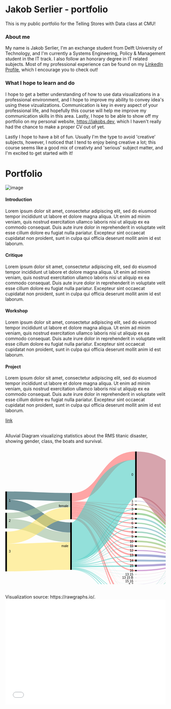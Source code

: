 # Jakob Serlier - portfolio 
This is my public portfolio for the Telling Stores with Data class at CMU!

### About me
My name is Jakob Serlier, I'm an exchange student from Delft University of Technology, and I'm currently a Systems Engineering, Policy & Management student in the IT track. I also follow an honorary degree in IT related subjects. Most of my professional experience can be found on my [LinkedIn Profile](https://www.linkedin.com/in/serlier/), which I encourage you to check out! 

### What I hope to learn and do
I hope to get a better understanding of how to use data visualizations in a professional environment, and I hope to improve my ability to convey idea's using these vizualizations. Communication is key in every aspect of your professional life, and hopefully this course will help me improve my communication skills in this area. Lastly, I hope to be able to show off my portfolio on my personal website, https://jakobs.dev, which I haven't really had the chance to make a proper CV out of yet. 

Lastly I hope to have a bit of fun. Usually I'm the type to avoid 'creative' subjects, however, I noticed that I tend to enjoy being creative a lot; this course seems like a good mix of creativty and 'serious' subject matter, and I'm excited to get started with it!





# Portfolio
![image](https://media.giphy.com/media/3o72FkiKGMGauydfyg/giphy.gif)

#### Introduction
Lorem ipsum dolor sit amet, consectetur adipiscing elit, sed do eiusmod tempor incididunt ut labore et dolore magna aliqua. Ut enim ad minim veniam, quis nostrud exercitation ullamco laboris nisi ut aliquip ex ea commodo consequat. Duis aute irure dolor in reprehenderit in voluptate velit esse cillum dolore eu fugiat nulla pariatur. Excepteur sint occaecat cupidatat non proident, sunt in culpa qui officia deserunt mollit anim id est laborum.

#### Critique
Lorem ipsum dolor sit amet, consectetur adipiscing elit, sed do eiusmod tempor incididunt ut labore et dolore magna aliqua. Ut enim ad minim veniam, quis nostrud exercitation ullamco laboris nisi ut aliquip ex ea commodo consequat. Duis aute irure dolor in reprehenderit in voluptate velit esse cillum dolore eu fugiat nulla pariatur. Excepteur sint occaecat cupidatat non proident, sunt in culpa qui officia deserunt mollit anim id est laborum.

#### Workshop
Lorem ipsum dolor sit amet, consectetur adipiscing elit, sed do eiusmod tempor incididunt ut labore et dolore magna aliqua. Ut enim ad minim veniam, quis nostrud exercitation ullamco laboris nisi ut aliquip ex ea commodo consequat. Duis aute irure dolor in reprehenderit in voluptate velit esse cillum dolore eu fugiat nulla pariatur. Excepteur sint occaecat cupidatat non proident, sunt in culpa qui officia deserunt mollit anim id est laborum.

#### Project
Lorem ipsum dolor sit amet, consectetur adipiscing elit, sed do eiusmod tempor incididunt ut labore et dolore magna aliqua. Ut enim ad minim veniam, quis nostrud exercitation ullamco laboris nisi ut aliquip ex ea commodo consequat. Duis aute irure dolor in reprehenderit in voluptate velit esse cillum dolore eu fugiat nulla pariatur. Excepteur sint occaecat cupidatat non proident, sunt in culpa qui officia deserunt mollit anim id est laborum.

[link](visualizations.md)

<br>
Alluvial Diagram visualizing statistics about the RMS titanic disaster, showing gender, class, the boats and survival. 
<br>

<svg width="617" height="520" xmlns="http://www.w3.org/2000/svg"><g transform="translate(0, 10)"><g class="links" fill="none" stroke-opacity="0.6"><path d="M5,137.65087853323152C104.5,137.65087853323152,104.5,142.65087853323146,204,142.65087853323146" stroke-width="25.301757066462947" style="stroke: rgb(26, 83, 92);"></path><path d="M5,166.02750190985492C104.5,166.02750190985492,104.5,237.6050420168067,204,237.6050420168067" stroke-width="31.451489686783805" style="stroke: rgb(26, 83, 92);"></path><path d="M5,225.40106951871667C104.5,225.40106951871667,104.5,268.35370511841097,204,268.35370511841097" stroke-width="30.04583651642475" style="stroke: rgb(158, 191, 158);"></path><path d="M5,201.06569900687558C104.5,201.06569900687558,104.5,164.61420932009167,204,164.61420932009167" stroke-width="18.624904507257448" style="stroke: rgb(158, 191, 158);"></path><path d="M5,331.6883116883116C104.5,331.6883116883116,104.5,326.68831168831167,204,326.68831168831167" stroke-width="86.62337662337661" style="stroke: rgb(255, 230, 109);"></path><path d="M5,269.4003055767761C104.5,269.4003055767761,104.5,192.9029793735676,204,192.9029793735676" stroke-width="37.952635599694425" style="stroke: rgb(255, 230, 109);"></path><path d="M209,157.05882352941177C308.5,157.05882352941177,308.5,166.36363636363672,408,166.36363636363672" stroke-width="1.7570664629488157" style="stroke: rgb(255, 107, 107);"></path><path d="M209,142.9144385026738C308.5,142.9144385026738,308.5,12.91443850267408,408,12.91443850267408" stroke-width="25.828877005347593" style="stroke: rgb(255, 107, 107);"></path><path d="M209,181.30634071810545C308.5,181.30634071810545,308.5,280.6264323911385,408,280.6264323911385" stroke-width="4.2169595110771585" style="stroke: rgb(255, 107, 107);"></path><path d="M209,210.73720397249812C308.5,210.73720397249812,308.5,497.6279602750189,408,497.6279602750189" stroke-width="2.2841864018334608" style="stroke: rgb(255, 107, 107);"></path><path d="M209,162.5057295645531C308.5,162.5057295645531,308.5,194.62184873949602,408,194.62184873949602" stroke-width="4.5683728036669216" style="stroke: rgb(255, 107, 107);"></path><path d="M209,177.7922077922078C308.5,177.7922077922078,308.5,265.53093964858704,408,265.53093964858704" stroke-width="2.8113063407181054" style="stroke: rgb(255, 107, 107);"></path><path d="M209,168.83116883116884C308.5,168.83116883116884,308.5,224.11000763941965,408,224.11000763941965" stroke-width="3.1627196333078684" style="stroke: rgb(255, 107, 107);"></path><path d="M209,174.3659281894576C308.5,174.3659281894576,308.5,252.10466004583688,408,252.10466004583688" stroke-width="4.041252864782276" style="stroke: rgb(255, 107, 107);"></path><path d="M209,166.01986249045072C308.5,166.01986249045072,308.5,209.01451489686812,408,209.01451489686812" stroke-width="2.4598930481283423" style="stroke: rgb(255, 107, 107);"></path><path d="M209,171.3789152024446C308.5,171.3789152024446,308.5,237.00916730328524,408,237.00916730328524" stroke-width="1.9327731092436975" style="stroke: rgb(255, 107, 107);"></path><path d="M209,159.07944996180288C308.5,159.07944996180288,308.5,178.9113827349124,408,178.9113827349124" stroke-width="2.2841864018334608" style="stroke: rgb(255, 107, 107);"></path><path d="M209,184.99618029029796C308.5,184.99618029029796,308.5,295.19480519480544,408,295.19480519480544" stroke-width="3.1627196333078684" style="stroke: rgb(255, 107, 107);"></path><path d="M209,196.15355233002293C308.5,196.15355233002293,308.5,340.3934300993125,408,340.3934300993125" stroke-width="4.39266615737204" style="stroke: rgb(255, 107, 107);"></path><path d="M209,156.00458365164246C308.5,156.00458365164246,308.5,154.78227654698276,408,154.78227654698276" stroke-width="0.35141329258976317" style="stroke: rgb(255, 107, 107);"></path><path d="M209,204.58747135217726C308.5,204.58747135217726,308.5,415.3284950343771,408,415.3284950343771" stroke-width="0.17570664629488159" style="stroke: rgb(255, 107, 107);"></path><path d="M209,204.76317799847214C308.5,204.76317799847214,308.5,435.85561497326177,408,435.85561497326177" stroke-width="0.17570664629488159" style="stroke: rgb(255, 107, 107);"></path><path d="M209,191.76088617265088C308.5,191.76088617265088,308.5,323.54087089381215,408,323.54087089381215" stroke-width="4.39266615737204" style="stroke: rgb(255, 107, 107);"></path><path d="M209,188.07104660045837C308.5,188.07104660045837,308.5,309.49961802903,408,309.49961802903" stroke-width="2.987012987012987" style="stroke: rgb(255, 107, 107);"></path><path d="M209,202.47899159663868C308.5,202.47899159663868,308.5,372.3414820473642,408,372.3414820473642" stroke-width="3.6898395721925135" style="stroke: rgb(255, 107, 107);"></path><path d="M209,205.02673796791447C308.5,205.02673796791447,308.5,446.1191749427041,408,446.1191749427041" stroke-width="0.35141329258976317" style="stroke: rgb(255, 107, 107);"></path><path d="M209,207.31092436974794C308.5,207.31092436974794,308.5,471.56608097784544,408,471.56608097784544" stroke-width="4.2169595110771585" style="stroke: rgb(255, 107, 107);"></path><path d="M209,199.49197860962568C308.5,199.49197860962568,308.5,355.13750954927406,408,355.13750954927406" stroke-width="2.2841864018334608" style="stroke: rgb(255, 107, 107);"></path><path d="M209,209.50725744843396C308.5,209.50725744843396,308.5,486.2223071046598,408,486.2223071046598" stroke-width="0.17570664629488159" style="stroke: rgb(255, 107, 107);"></path><path d="M209,204.41176470588238C308.5,204.41176470588238,308.5,405.15278838808223,408,405.15278838808223" stroke-width="0.17570664629488159" style="stroke: rgb(255, 107, 107);"></path><path d="M209,352.69289533995413C308.5,352.69289533995413,308.5,297.39113827349144,408,297.39113827349144" stroke-width="1.2299465240641712" style="stroke: rgb(78, 205, 196);"></path><path d="M209,281.26814362108473C308.5,281.26814362108473,308.5,85.21772345301785,408,85.21772345301785" stroke-width="118.77769289533995" style="stroke: rgb(78, 205, 196);"></path><path d="M209,342.8533231474408C308.5,342.8533231474408,308.5,181.19556913674586,408,181.19556913674586" stroke-width="2.2841864018334608" style="stroke: rgb(78, 205, 196);"></path><path d="M209,365.3437738731857C308.5,365.3437738731857,308.5,458.6669213139799,408,458.6669213139799" stroke-width="1.5813598166539342" style="stroke: rgb(78, 205, 196);"></path><path d="M209,363.7624140565317C308.5,363.7624140565317,308.5,447.08556149732595,408,447.08556149732595" stroke-width="1.5813598166539342" style="stroke: rgb(78, 205, 196);"></path><path d="M209,346.01604278074865C308.5,346.01604278074865,308.5,211.38655462184903,408,211.38655462184903" stroke-width="2.2841864018334608" style="stroke: rgb(78, 205, 196);"></path><path d="M209,348.5637891520244C308.5,348.5637891520244,308.5,239.02979373567638,408,239.02979373567638" stroke-width="2.1084797555385792" style="stroke: rgb(78, 205, 196);"></path><path d="M209,369.38502673796796C308.5,369.38502673796796,308.5,499.3850267379677,408,499.3850267379677" stroke-width="1.2299465240641712" style="stroke: rgb(78, 205, 196);"></path><path d="M209,350.40870893812064C308.5,350.40870893812064,308.5,267.72727272727303,408,267.72727272727303" stroke-width="1.5813598166539342" style="stroke: rgb(78, 205, 196);"></path><path d="M209,344.4346829640947C308.5,344.4346829640947,308.5,197.3453017570667,408,197.3453017570667" stroke-width="0.8785332314744079" style="stroke: rgb(78, 205, 196);"></path><path d="M209,367.36440030557685C308.5,367.36440030557685,308.5,474.90450725744824,408,474.90450725744824" stroke-width="2.4598930481283423" style="stroke: rgb(78, 205, 196);"></path><path d="M209,362.8838808250573C308.5,362.8838808250573,308.5,425.6799083269669,408,425.6799083269669" stroke-width="0.17570664629488159" style="stroke: rgb(78, 205, 196);"></path><path d="M209,354.8892284186402C308.5,354.8892284186402,308.5,326.9671504965624,408,326.9671504965624" stroke-width="2.4598930481283423" style="stroke: rgb(78, 205, 196);"></path><path d="M209,340.92055003819706C308.5,340.92055003819706,308.5,155.22154316271997,408,155.22154316271997" stroke-width="0.5271199388846448" style="stroke: rgb(78, 205, 196);"></path><path d="M209,359.63330786860195C308.5,359.63330786860195,308.5,358.3880825057293,408,358.3880825057293" stroke-width="4.2169595110771585" style="stroke: rgb(78, 205, 196);"></path><path d="M209,356.82200152788386C308.5,356.82200152788386,308.5,343.2925897631781,408,343.2925897631781" stroke-width="1.4056531703590527" style="stroke: rgb(78, 205, 196);"></path><path d="M209,347.3338426279602C308.5,347.3338426279602,308.5,225.86707410236846,408,225.86707410236846" stroke-width="0.35141329258976317" style="stroke: rgb(78, 205, 196);"></path><path d="M209,362.7081741787624C308.5,362.7081741787624,308.5,415.504201680672,408,415.504201680672" stroke-width="0.17570664629488159" style="stroke: rgb(78, 205, 196);"></path><path d="M209,351.63865546218483C308.5,351.63865546218483,308.5,283.17417876241433,408,283.17417876241433" stroke-width="0.8785332314744079" style="stroke: rgb(78, 205, 196);"></path><path d="M209,353.4835752482811C308.5,353.4835752482811,308.5,311.16883116883133,408,311.16883116883133" stroke-width="0.35141329258976317" style="stroke: rgb(78, 205, 196);"></path><path d="M209,341.4476699770817C308.5,341.4476699770817,308.5,167.50572956455343,408,167.50572956455343" stroke-width="0.5271199388846448" style="stroke: rgb(78, 205, 196);"></path><path d="M209,362.53246753246754C308.5,362.53246753246754,308.5,394.97708174178734,408,394.97708174178734" stroke-width="0.17570664629488159" style="stroke: rgb(78, 205, 196);"></path><path d="M209,368.6822001527884C308.5,368.6822001527884,308.5,486.3980137509547,408,486.3980137509547" stroke-width="0.17570664629488159" style="stroke: rgb(78, 205, 196);"></path><path d="M209,361.91749427043544C308.5,361.91749427043544,308.5,374.3621084797553,408,374.3621084797553" stroke-width="0.35141329258976317" style="stroke: rgb(78, 205, 196);"></path><path d="M209,362.2689075630252C308.5,362.2689075630252,308.5,384.713521772345,408,384.713521772345" stroke-width="0.35141329258976317" style="stroke: rgb(78, 205, 196);"></path><path d="M413,166.627196333079C512.5,166.627196333079,512.5,288.2085561497326,612,288.2085561497326" stroke-width="2.2841864018334608" style="stroke: rgb(191, 181, 105);"></path><path d="M413,295.8097784568375C512.5,295.8097784568375,512.5,327.3911382734912,612,327.3911382734912" stroke-width="4.39266615737204" style="stroke: rgb(186, 191, 105);"></path><path d="M413,70.28265851795292C512.5,70.28265851795292,512.5,200.28265851795265,612,200.28265851795265" stroke-width="140.56531703590528" style="stroke: rgb(191, 105, 120);"></path><path d="M413,142.5859434682967C512.5,142.5859434682967,512.5,284.16730328495026,612,284.16730328495026" stroke-width="4.041252864782276" style="stroke: rgb(191, 105, 120);"></path><path d="M413,180.05347593582914C512.5,180.05347593582914,512.5,291.63483575248273,612,291.63483575248273" stroke-width="4.5683728036669216" style="stroke: rgb(155, 191, 105);"></path><path d="M413,281.0656990068757C512.5,281.0656990068757,512.5,322.6470588235294,612,322.6470588235294" stroke-width="5.095492742551566" style="stroke: rgb(140, 191, 105);"></path><path d="M413,498.33078686019843C512.5,498.33078686019843,512.5,368.3307868601987,612,368.3307868601987" stroke-width="3.33842627960275" style="stroke: rgb(125, 191, 105);"></path><path d="M413,496.5737203972496C512.5,496.5737203972496,512.5,272.0588235294118,612,272.0588235294118" stroke-width="0.17570664629488159" style="stroke: rgb(125, 191, 105);"></path><path d="M413,195.06111535523323C512.5,195.06111535523323,512.5,296.6424751718869,612,296.6424751718869" stroke-width="5.446906035141329" style="stroke: rgb(110, 191, 105);"></path><path d="M413,266.32161955691396C512.5,266.32161955691396,512.5,317.9029793735676,612,317.9029793735676" stroke-width="4.39266615737204" style="stroke: rgb(105, 191, 115);"></path><path d="M413,224.28571428571453C512.5,224.28571428571453,512.5,305.86707410236824,612,305.86707410236824" stroke-width="3.5141329258976315" style="stroke: rgb(105, 191, 130);"></path><path d="M413,458.75477463712735C512.5,458.75477463712735,512.5,359.1061879297174,612,359.1061879297174" stroke-width="1.4056531703590527" style="stroke: rgb(105, 191, 145);"></path><path d="M413,457.9640947288004C512.5,457.9640947288004,512.5,271.70741023682206,612,271.70741023682206" stroke-width="0.17570664629488159" style="stroke: rgb(105, 191, 145);"></path><path d="M413,252.10466004583688C512.5,252.10466004583688,512.5,313.6860198624904,612,313.6860198624904" stroke-width="4.041252864782276" style="stroke: rgb(105, 191, 161);"></path><path d="M413,446.294881588999C512.5,446.294881588999,512.5,271.26814362108485,612,271.26814362108485" stroke-width="0.7028265851795263" style="stroke: rgb(105, 191, 176);"></path><path d="M413,447.26126814362084C512.5,447.26126814362084,512.5,357.7883880825058,612,357.7883880825058" stroke-width="1.2299465240641712" style="stroke: rgb(105, 191, 176);"></path><path d="M413,210.15660809778487C512.5,210.15660809778487,512.5,301.73796791443846,612,301.73796791443846" stroke-width="4.744079449961803" style="stroke: rgb(105, 191, 191);"></path><path d="M413,238.06340718105454C512.5,238.06340718105454,512.5,309.64476699770813,612,309.64476699770813" stroke-width="4.041252864782276" style="stroke: rgb(105, 176, 191);"></path><path d="M413,472.8838808250571C512.5,472.8838808250571,512.5,363.05958747135224,612,363.05958747135224" stroke-width="6.501145912910618" style="stroke: rgb(105, 161, 191);"></path><path d="M413,469.54545454545433C512.5,469.54545454545433,512.5,271.88311688311694,612,271.88311688311694" stroke-width="0.17570664629488159" style="stroke: rgb(105, 161, 191);"></path><path d="M413,341.1841100076395C512.5,341.1841100076395,512.5,342.4140565317036,612,342.4140565317036" stroke-width="5.622612681436211" style="stroke: rgb(105, 145, 191);"></path><path d="M413,338.28495034377397C512.5,338.28495034377397,512.5,270.82887700534764,612,270.82887700534764" stroke-width="0.17570664629488159" style="stroke: rgb(105, 145, 191);"></path><path d="M413,425.6799083269669C512.5,425.6799083269669,512.5,356.90985485103135,612,356.90985485103135" stroke-width="0.17570664629488159" style="stroke: rgb(105, 130, 191);"></path><path d="M413,324.77081741787634C512.5,324.77081741787634,512.5,336.1764705882353,612,336.1764705882353" stroke-width="6.8525592055003814" style="stroke: rgb(105, 115, 191);"></path><path d="M413,155.04583651642508C512.5,155.04583651642508,512.5,286.62719633307864,612,286.62719633307864" stroke-width="0.8785332314744079" style="stroke: rgb(110, 105, 191);"></path><path d="M413,357.2459893048126C512.5,357.2459893048126,512.5,348.475935828877,612,348.475935828877" stroke-width="6.501145912910618" style="stroke: rgb(125, 105, 191);"></path><path d="M413,415.41634835752456C512.5,415.41634835752456,512.5,356.64629488158903,612,356.64629488158903" stroke-width="0.35141329258976317" style="stroke: rgb(140, 105, 191);"></path><path d="M413,435.85561497326177C512.5,435.85561497326177,512.5,357.08556149732624,612,357.08556149732624" stroke-width="0.17570664629488159" style="stroke: rgb(155, 105, 191);"></path><path d="M413,309.7631779984723C512.5,309.7631779984723,512.5,331.1688311688312,612,331.1688311688312" stroke-width="3.1627196333078684" style="stroke: rgb(171, 105, 191);"></path><path d="M413,308.0939648586709C512.5,308.0939648586709,512.5,270.65317035905275,612,270.65317035905275" stroke-width="0.17570664629488159" style="stroke: rgb(171, 105, 191);"></path><path d="M413,372.517188693659C512.5,372.517188693659,512.5,353.74713521772344,612,353.74713521772344" stroke-width="4.041252864782276" style="stroke: rgb(186, 105, 191);"></path><path d="M413,394.97708174178734C512.5,394.97708174178734,512.5,356.2070282658518,612,356.2070282658518" stroke-width="0.17570664629488159" style="stroke: rgb(191, 105, 181);"></path><path d="M413,486.31016042780726C512.5,486.31016042780726,512.5,366.48586707410243,612,366.48586707410243" stroke-width="0.35141329258976317" style="stroke: rgb(191, 105, 166);"></path><path d="M413,405.15278838808223C512.5,405.15278838808223,512.5,356.3827349121467,612,356.3827349121467" stroke-width="0.17570664629488159" style="stroke: rgb(191, 105, 150);"></path><path d="M413,384.713521772345C512.5,384.713521772345,512.5,355.9434682964095,612,355.9434682964095" stroke-width="0.35141329258976317" style="stroke: rgb(191, 105, 135);"></path></g><g class="nodes" font-family="Arial, Helvetica" font-size="10"><g><rect x="408" y="2.8421709430404007e-13" height="144.6065699006876" width="5" fill="#000"></rect><text x="402" y="72.30328495034408" dy="0.35em" text-anchor="end">0</text></g><g><rect x="408" y="154.60656990068787" height="0.878533231474421" width="5" fill="#000"></rect><text x="402" y="155.04583651642508" dy="0.35em" text-anchor="end">1</text></g><g><rect x="408" y="278.51795263559995" height="5.095492742551528" width="5" fill="#000"></rect><text x="402" y="281.0656990068757" dy="0.35em" text-anchor="end">10</text></g><g><rect x="408" y="293.6134453781515" height="4.392666157371991" width="5" fill="#000"></rect><text x="402" y="295.8097784568375" dy="0.35em" text-anchor="end">11</text></g><g><rect x="408" y="308.0061115355235" height="3.338426279602686" width="5" fill="#000"></rect><text x="402" y="309.6753246753248" dy="0.35em" text-anchor="end">12</text></g><g><rect x="408" y="321.34453781512616" height="6.85255920550037" width="5" fill="#000"></rect><text x="402" y="324.77081741787634" dy="0.35em" text-anchor="end">13</text></g><g><rect x="408" y="384.53781512605013" height="0.3514132925897684" width="5" fill="#000"></rect><text x="402" y="384.713521772345" dy="0.35em" text-anchor="end">13 15</text></g><g><rect x="408" y="394.8892284186399" height="0.1757066462948842" width="5" fill="#000"></rect><text x="402" y="394.97708174178734" dy="0.35em" text-anchor="end">13 15 B</text></g><g><rect x="408" y="338.19709702062653" height="5.7983193277307805" width="5" fill="#000"></rect><text x="402" y="341.0962566844919" dy="0.35em" text-anchor="end">14</text></g><g><rect x="408" y="353.9954163483573" height="6.5011459129106015" width="5" fill="#000"></rect><text x="402" y="357.2459893048126" dy="0.35em" text-anchor="end">15</text></g><g><rect x="408" y="405.0649350649348" height="0.1757066462948842" width="5" fill="#000"></rect><text x="402" y="405.15278838808223" dy="0.35em" text-anchor="end">15 16</text></g><g><rect x="408" y="370.4965622612679" height="4.041252864782223" width="5" fill="#000"></rect><text x="402" y="372.517188693659" dy="0.35em" text-anchor="end">16</text></g><g><rect x="408" y="165.4851031321623" height="2.284186401833381" width="5" fill="#000"></rect><text x="402" y="166.62719633307898" dy="0.35em" text-anchor="end">2</text></g><g><rect x="408" y="177.76928953399567" height="4.568372803666875" width="5" fill="#000"></rect><text x="402" y="180.0534759358291" dy="0.35em" text-anchor="end">3</text></g><g><rect x="408" y="192.33766233766255" height="5.44690603514141" width="5" fill="#000"></rect><text x="402" y="195.06111535523326" dy="0.35em" text-anchor="end">4</text></g><g><rect x="408" y="207.78456837280396" height="4.74407944996176" width="5" fill="#000"></rect><text x="402" y="210.15660809778484" dy="0.35em" text-anchor="end">5</text></g><g><rect x="408" y="415.24064171122967" height="0.3514132925897684" width="5" fill="#000"></rect><text x="402" y="415.41634835752456" dy="0.35em" text-anchor="end">5 7</text></g><g><rect x="408" y="425.59205500381944" height="0.1757066462948842" width="5" fill="#000"></rect><text x="402" y="425.6799083269669" dy="0.35em" text-anchor="end">5 9</text></g><g><rect x="408" y="222.52864782276572" height="3.514132925897684" width="5" fill="#000"></rect><text x="402" y="224.28571428571456" dy="0.35em" text-anchor="end">6</text></g><g><rect x="408" y="236.0427807486634" height="4.0412528647823365" width="5" fill="#000"></rect><text x="402" y="238.06340718105457" dy="0.35em" text-anchor="end">7</text></g><g><rect x="408" y="250.08403361344574" height="4.041252864782223" width="5" fill="#000"></rect><text x="402" y="252.10466004583685" dy="0.35em" text-anchor="end">8</text></g><g><rect x="408" y="435.7677616501143" height="0.1757066462948842" width="5" fill="#000"></rect><text x="402" y="435.85561497326177" dy="0.35em" text-anchor="end">8 10</text></g><g><rect x="408" y="264.12528647822796" height="4.392666157371991" width="5" fill="#000"></rect><text x="402" y="266.32161955691396" dy="0.35em" text-anchor="end">9</text></g><g><rect x="408" y="445.9434682964092" height="1.9327731092437261" width="5" fill="#000"></rect><text x="402" y="446.90985485103107" dy="0.35em" text-anchor="end">A</text></g><g><rect x="408" y="457.87624140565293" height="1.5813598166539578" width="5" fill="#000"></rect><text x="402" y="458.6669213139799" dy="0.35em" text-anchor="end">B</text></g><g><rect x="408" y="469.4576012223069" height="6.676852559205486" width="5" fill="#000"></rect><text x="402" y="472.79602750190963" dy="0.35em" text-anchor="end">C</text></g><g><rect x="408" y="486.1344537815124" height="0.3514132925897684" width="5" fill="#000"></rect><text x="402" y="486.31016042780726" dy="0.35em" text-anchor="end">C D</text></g><g><rect x="408" y="496.48586707410215" height="3.51413292589757" width="5" fill="#000"></rect><text x="402" y="498.24293353705093" dy="0.35em" text-anchor="end">D</text></g><g><rect x="0" y="125.00000000000006" height="56.7532467532468" width="5" fill="#000"></rect><text x="11" y="153.37662337662346" dy="0.35em" text-anchor="start">1</text></g><g><rect x="0" y="191.75324675324686" height="48.67074102368201" width="5" fill="#000"></rect><text x="11" y="216.08861726508786" dy="0.35em" text-anchor="start">2</text></g><g><rect x="0" y="250.42398777692887" height="124.57601222307105" width="5" fill="#000"></rect><text x="11" y="312.7119938884644" dy="0.35em" text-anchor="start">3</text></g><g><rect x="204" y="130" height="81.87929717341478" width="5" fill="#000"></rect><text x="198" y="170.9396485867074" dy="0.35em" text-anchor="end">female</text></g><g><rect x="204" y="221.87929717341478" height="148.12070282658522" width="5" fill="#000"></rect><text x="198" y="295.9396485867074" dy="0.35em" text-anchor="end">male</text></g><g><rect x="612" y="130" height="142.14667685255918" width="5" fill="#000"></rect><text x="606" y="201.07333842627958" dy="0.35em" text-anchor="end">no</text></g><g><rect x="612" y="282.14667685255915" height="87.85332314744085" width="5" fill="#000"></rect><text x="606" y="326.0733384262796" dy="0.35em" text-anchor="end">yes</text></g></g></g></svg>

<br>
Visualization source: https://rawgraphs.io/. 

<iframe title="Average number of  likes per Facebook post, 2016" aria-label="Bar Chart" id="datawrapper-chart-XqRtv" src="//datawrapper.dwcdn.net/XqRtv/1/" scrolling="no" frameborder="0" style="width: 0; min-width: 100% !important; border: none;" height="329"></iframe><script type="text/javascript">!function(){"use strict";window.addEventListener("message",function(a){if(void 0!==a.data["datawrapper-height"])for(var e in a.data["datawrapper-height"]){var t=document.getElementById("datawrapper-chart-"+e)||document.querySelector("iframe[src*='"+e+"']");t&&(t.style.height=a.data["datawrapper-height"][e]+"px")}})}();</script>

